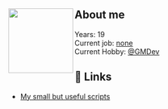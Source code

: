 ## <a href="url"><img src="https://user-images.githubusercontent.com/93148118/150190919-c9ec2962-4caa-41b9-936a-8e63c8c9ad46.png" align="left" height="128" width="128" ></a> About me

Years: 19 <br/>
Current job: [none]() <br/>
Current Hobby: [@GMDev](https://github.com/orgs/garrysmod-development)

## 📄 Links 
- [My small but useful scripts](https://gist.github.com/AnyControl)
